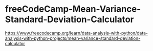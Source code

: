# freeCodeCamp-Mean-Variance-Standard-Deviation-Calculator
https://www.freecodecamp.org/learn/data-analysis-with-python/data-analysis-with-python-projects/mean-variance-standard-deviation-calculator
